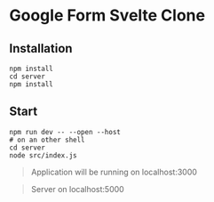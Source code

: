 # Google Form Svelte Clone

## Installation

```
npm install
cd server
npm install
```

## Start

```
npm run dev -- --open --host
# on an other shell
cd server
node src/index.js
```

> Application will be running on localhost:3000

> Server on localhost:5000